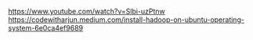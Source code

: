 https://www.youtube.com/watch?v=Slbi-uzPtnw
https://codewitharjun.medium.com/install-hadoop-on-ubuntu-operating-system-6e0ca4ef9689
